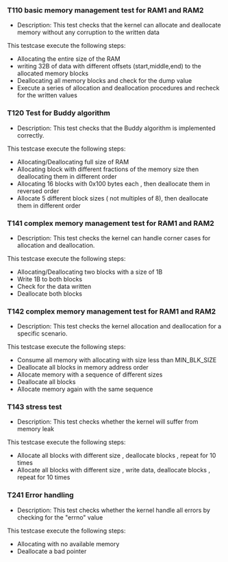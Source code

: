 
### T110 basic memory management test for RAM1 and RAM2
* Description: This test checks that the kernel can allocate and deallocate memory without any corruption to the written data

This testcase execute the following steps:

* Allocating the entire size of the RAM
* writing 32B of data with different offsets (start,middle,end) to the allocated memory blocks
* Deallocating all memory blocks and check for the dump value
* Execute a series of allocation and deallocation procedures and recheck for the written values

### T120 Test for Buddy algorithm
* Description: This test checks that the Buddy algorithm is implemented correctly. 

This testcase execute the following steps:

* Allocating/Deallocating full size of RAM
* Allocating block with different fractions of the memory size then deallocating them in different order
* Allocating 16 blocks with 0x100 bytes each , then deallocate them in reversed order
* Allocate 5 different block sizes ( not multiples of 8), then deallocate them in different order


### T141 complex memory management test for RAM1 and RAM2
* Description: This test checks the kernel can handle corner cases for allocation and deallocation.  

This testcase execute the following steps:

* Allocating/Deallocating two blocks with a size of 1B
* Write 1B to both blocks
* Check for the data written
* Deallocate both blocks

### T142 complex memory management test for RAM1 and RAM2
* Description: This test checks the kernel allocation and deallocation for a specific scenario. 

This testcase execute the following steps:

* Consume all memory with allocating with size less than MIN_BLK_SIZE
* Deallocate all blocks in memory address order
* Allocate memory with a sequence of different sizes
* Deallocate all blocks
* Allocate memory again with the same sequence


### T143 stress test 
* Description: This test checks whether the kernel will suffer from memory leak 

This testcase execute the following steps:

* Allocate all blocks with different size , deallocate blocks , repeat for 10 times
* Allocate all blocks with different size , write data, deallocate blocks , repeat for 10 times

### T241 Error handling
* Description: This test checks whether the kernel handle all errors by checking for the "errno" value

This testcase execute the following steps:

* Allocating with no available memory
* Deallocate a bad pointer


